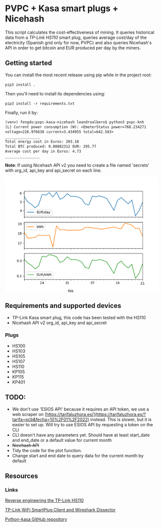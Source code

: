 # PVPC + Kasa smart plugs + Nicehash

This script calculates the cost-effectiveness of mining. It queries historical data from a *TP-Link HS110* smart plug, queries average cost/day of the electricity (Spanish grid only for now, PVPC) and also queries Nicehash's API in order to get bitcoin and EUR produced per day by the miners.

## Getting started

You can install the most recent release using pip while in the project root:

`pip3 install .`

Then you'll need to install its dependencies using:

`pip3 install -r requirements.txt`

Finally, run it by:

```
(venv) fengdu:pvpc-kasa-nicehash leandroalbero$ python3 pvpc-knh
[L] Current power consumption (W): <EmeterStatus power=768.234271 voltage=226.976638 current=3.434955 total=642.583>
________________
Total energy cost in Euros: 203.18 
Total BTC produced: 0.00882312 EUR: 295.77
Average cost per day in Euros: 4.73
________________

```
**Note**: If using Nicehash API v2 you need to create a file named 'secrets' with org_id, api_key and api_secret on each line.

![](media/img.png)

## Requirements and supported devices

* TP-Link Kasa smart plug, this code has been tested with the HS110
* Nicehash API v2 org_id, api_key and api_secret

### Plugs

* HS100
* HS103
* HS105
* HS107
* HS110
* KP105
* KP115
* KP401

## TODO:

* We don't use 'ESIOS API' because it requires an API token, we use a web scraper on
  [https://tarifaluzhora.es/](https://tarifaluzhora.es/?tarifa=pcb&fecha=10%2F01%2F2022) instead. This is slower,
  but it is easier to set up. Will try to use ESIOS API by requesting a token on the CLI
* CLI doesn't have any parameters yet. Should have at least start_date and end_date or a default value for current month
* ~~Nicehash API~~
* Tidy the code for the plot function.
* Change start and end date to query data for the current month by default

## Resources

### Links

[Reverse engineering the TP-Link HS110](https://www.softscheck.com/en/reverse-engineering-tp-link-hs110/)

[TP-Link WiFi SmartPlug Client and Wireshark Dissector](https://github.com/softScheck/tplink-smartplug)

[Python-kasa GitHub repository](https://github.com/python-kasa/python-kasa)
